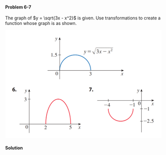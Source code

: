 <div class="alert alert-warning" role="alert">
<h4 class="alert-heading">Problem 6-7</h4>

The graph of $y = \sqrt{3x - x^2}$ is given. Use transformations to create a function whose graph is as shown.

</div>

![](_media/fig4.png ':size=80% :class=img-center')

<div class="alert alert-success" role="alert">
<h4 class="alert-heading">Solution</h4>



</div>

